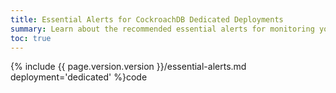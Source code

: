 ```yaml
---
title: Essential Alerts for CockroachDB Dedicated Deployments
summary: Learn about the recommended essential alerts for monitoring your CockroachDB Dedicated cluster.
toc: true
---
```


{% include {{ page.version.version }}/essential-alerts.md deployment='dedicated' %}code 